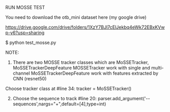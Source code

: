 RUN MOSSE TEST

You need to download the otb_mini dataset here (my google drive)

https://drive.google.com/drive/folders/1XzY7BJl7cElJekbq4eWk72EBxKVwp-y6?usp=sharing

$ python test_mosse.py

NOTE:
1. There are two MOSSE tracker classes which are MoSSETracker, MoSSETrackerDeepFeature
MOSSETracker work with single and multi-channel
MoSSETrackerDeepFeature work with features extracted by CNN (resnet50)

Choose tracker class at #line 34: tracker = MoSSETracker()

2. Choose the sequence to track
#line 20: parser.add_argument('--sequences',nargs="+",default=[4],type=int)   

